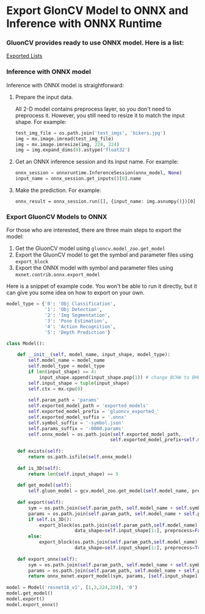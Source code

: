 # Export GlonCV Model to ONNX and Inference with ONNX Runtime

### GluonCV provides ready to use ONNX model. Here is a list:

[Exported Lists](./exported_models.csv)

### Inference with ONNX model

Inference with ONNX model is straightforward:

1. Prepare the input data. 

   All 2-D model contains preprocess layer, so you don't need to preprocess it. However, you still need to resize it to match the input shape. For example:

   ```python
   test_img_file = os.path.join('test_imgs', 'bikers.jpg')
   img = mx.image.imread(test_img_file)
   img = mx.image.imresize(img, 224, 224)
   img = img.expand_dims(0).astype('float32')
   ```

2. Get an ONNX inference session and its input name. For example:

   ```python
   onnx_session = onnxruntime.InferenceSession(onnx_model, None)
   input_name = onnx_session.get_inputs()[0].name
   ```

3. Make the prediction. For example:

   ```
   onnx_result = onnx_session.run([], {input_name: img.asnumpy()})[0]
   ```

### Export GluonCV Models to ONNX

For those who are interested, there are three main steps to export the model:

1. Get the GluonCV model using `gluoncv.model_zoo.get_model`
2. Export the GluonCV model to get the symbol and parameter files using `export_block`
3. Export the ONNX model with symbol and parameter files using `mxnet.contrib.onnx.export_model`

Here is a snippet of example code. You won't be able to run it directly, but it can give you some idea on how to export on your own.

```python
model_type = {'0': 'Obj Classification',
              '1': 'Obj Detection',
              '2': 'Img Segmentation',
              '3': 'Pose Estimation',
              '4': 'Action Recognition',
              '5': 'Depth Prediction'}

class Model():
    
    def __init__(self, model_name, input_shape, model_type):
        self.model_name = model_name
        self.model_type = model_type
        if len(input_shape) == 4:
            input_shape.append(input_shape.pop(1)) # change BCHW to BHWC
        self.input_shape = tuple(input_shape)
        self.ctx = mx.cpu(0)
        
        self.param_path = 'params'
        self.exported_model_path = 'exported_models'
        self.exported_model_prefix = 'gluoncv_exported_'
        self.exported_model_suffix = '.onnx'
        self.symbol_suffix = '-symbol.json'
        self.params_suffix = '-0000.params'
        self.onnx_model = os.path.join(self.exported_model_path, 
                                      self.exported_model_prefix+self.model_name+self.exported_model_suffix)
        
    def exists(self):
        return os.path.isfile(self.onnx_model)
    
    def is_3D(self):
        return len(self.input_shape) == 5
        
    def get_model(self):
        self.gluon_model = gcv.model_zoo.get_model(self.model_name, pretrained=True, ctx=self.ctx)
    
    def export(self):
        sym = os.path.join(self.param_path, self.model_name + self.symbol_suffix)
        params = os.path.join(self.param_path, self.model_name + self.params_suffix)
        if self.is_3D():
            export_block(os.path.join(self.param_path,self.model_name), self.gluon_model, 
                         data_shape=self.input_shape[1:], preprocess=False, layout='CTHW')
        else:
            export_block(os.path.join(self.param_path,self.model_name), self.gluon_model, 
                         data_shape=self.input_shape[1:], preprocess=True, layout='HWC')
            
    def export_onnx(self):
        sym = os.path.join(self.param_path, self.model_name + self.symbol_suffix)
        params = os.path.join(self.param_path, self.model_name + self.params_suffix)
        return onnx_mxnet.export_model(sym, params, [self.input_shape], np.float32, self.onnx_model)
      
model = Model('resnet18_v1', [1,3,224,224], '0')
model.get_model()
model.export()
model.export_onnx()
```